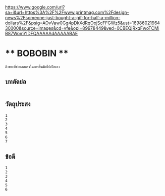 https://www.google.com/url?sa=i&url=https%3A%2F%2Fwww.printmag.com%2Fdesign-news%2Fsomeone-just-bought-a-gif-for-half-a-million-dollars%2F&psig=AOvVaw0Gg4pDkXdRqOojScFFGWz5&ust=1698602196430000&source=images&cd=vfe&opi=89978449&ved=0CBEQjRxqFwoTCMiB87WomYIDFQAAAAAdAAAAABAE
# ** **BOBOBIN** **
```
ถึงขยะที่ช่วยลดแรงในการยิ้นมือไปเปิดเอง

```
## บทคัดย่อ
```

```
## วัตถุประสง
```
1
2
3
4
5
6
7
```
## ข้อดี
```
1
2
3
4
5
6
```

